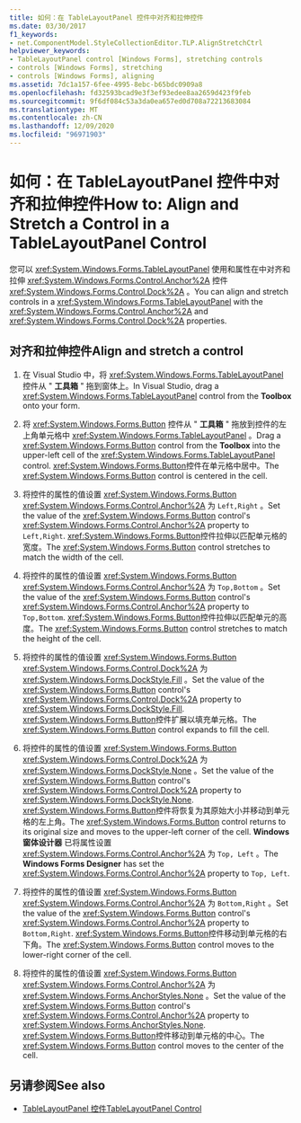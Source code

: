 ```yaml
---
title: 如何：在 TableLayoutPanel 控件中对齐和拉伸控件
ms.date: 03/30/2017
f1_keywords:
- net.ComponentModel.StyleCollectionEditor.TLP.AlignStretchCtrl
helpviewer_keywords:
- TableLayoutPanel control [Windows Forms], stretching controls
- controls [Windows Forms], stretching
- controls [Windows Forms], aligning
ms.assetid: 7dc1a157-6fee-4995-8ebc-b65bdc0909a8
ms.openlocfilehash: fd32593bcad9e3f3ef93edee8aa2659d423f9feb
ms.sourcegitcommit: 9f6df084c53a3da0ea657ed0d708a72213683084
ms.translationtype: MT
ms.contentlocale: zh-CN
ms.lasthandoff: 12/09/2020
ms.locfileid: "96971903"
---
```

# <a name="how-to-align-and-stretch-a-control-in-a-tablelayoutpanel-control"></a><span data-ttu-id="64ba1-102">如何：在 TableLayoutPanel 控件中对齐和拉伸控件</span><span class="sxs-lookup"><span data-stu-id="64ba1-102">How to: Align and Stretch a Control in a TableLayoutPanel Control</span></span>

<span data-ttu-id="64ba1-103">您可以 <xref:System.Windows.Forms.TableLayoutPanel> 使用和属性在中对齐和拉伸 <xref:System.Windows.Forms.Control.Anchor%2A> 控件 <xref:System.Windows.Forms.Control.Dock%2A> 。</span><span class="sxs-lookup"><span data-stu-id="64ba1-103">You can align and stretch controls in a <xref:System.Windows.Forms.TableLayoutPanel> with the <xref:System.Windows.Forms.Control.Anchor%2A> and <xref:System.Windows.Forms.Control.Dock%2A> properties.</span></span>

## <a name="align-and-stretch-a-control"></a><span data-ttu-id="64ba1-104">对齐和拉伸控件</span><span class="sxs-lookup"><span data-stu-id="64ba1-104">Align and stretch a control</span></span>

1. <span data-ttu-id="64ba1-105">在 Visual Studio 中，将 <xref:System.Windows.Forms.TableLayoutPanel> 控件从 " **工具箱** " 拖到窗体上。</span><span class="sxs-lookup"><span data-stu-id="64ba1-105">In Visual Studio, drag a <xref:System.Windows.Forms.TableLayoutPanel> control from the **Toolbox** onto your form.</span></span>

2. <span data-ttu-id="64ba1-106">将 <xref:System.Windows.Forms.Button> 控件从 " **工具箱** " 拖放到控件的左上角单元格中 <xref:System.Windows.Forms.TableLayoutPanel> 。</span><span class="sxs-lookup"><span data-stu-id="64ba1-106">Drag a <xref:System.Windows.Forms.Button> control from the **Toolbox** into the upper-left cell of the <xref:System.Windows.Forms.TableLayoutPanel> control.</span></span> <span data-ttu-id="64ba1-107"><xref:System.Windows.Forms.Button>控件在单元格中居中。</span><span class="sxs-lookup"><span data-stu-id="64ba1-107">The <xref:System.Windows.Forms.Button> control is centered in the cell.</span></span>

3. <span data-ttu-id="64ba1-108">将控件的属性的值设置 <xref:System.Windows.Forms.Button> <xref:System.Windows.Forms.Control.Anchor%2A> 为 `Left,Right` 。</span><span class="sxs-lookup"><span data-stu-id="64ba1-108">Set the value of the <xref:System.Windows.Forms.Button> control's <xref:System.Windows.Forms.Control.Anchor%2A> property to `Left,Right`.</span></span> <span data-ttu-id="64ba1-109"><xref:System.Windows.Forms.Button>控件拉伸以匹配单元格的宽度。</span><span class="sxs-lookup"><span data-stu-id="64ba1-109">The <xref:System.Windows.Forms.Button> control stretches to match the width of the cell.</span></span>

4. <span data-ttu-id="64ba1-110">将控件的属性的值设置 <xref:System.Windows.Forms.Button> <xref:System.Windows.Forms.Control.Anchor%2A> 为 `Top,Bottom` 。</span><span class="sxs-lookup"><span data-stu-id="64ba1-110">Set the value of the <xref:System.Windows.Forms.Button> control's <xref:System.Windows.Forms.Control.Anchor%2A> property to `Top,Bottom`.</span></span> <span data-ttu-id="64ba1-111"><xref:System.Windows.Forms.Button>控件拉伸以匹配单元的高度。</span><span class="sxs-lookup"><span data-stu-id="64ba1-111">The <xref:System.Windows.Forms.Button> control stretches to match the height of the cell.</span></span>

5. <span data-ttu-id="64ba1-112">将控件的属性的值设置 <xref:System.Windows.Forms.Button> <xref:System.Windows.Forms.Control.Dock%2A> 为 <xref:System.Windows.Forms.DockStyle.Fill> 。</span><span class="sxs-lookup"><span data-stu-id="64ba1-112">Set the value of the <xref:System.Windows.Forms.Button> control's <xref:System.Windows.Forms.Control.Dock%2A> property to <xref:System.Windows.Forms.DockStyle.Fill>.</span></span> <span data-ttu-id="64ba1-113"><xref:System.Windows.Forms.Button>控件扩展以填充单元格。</span><span class="sxs-lookup"><span data-stu-id="64ba1-113">The <xref:System.Windows.Forms.Button> control expands to fill the cell.</span></span>

6. <span data-ttu-id="64ba1-114">将控件的属性的值设置 <xref:System.Windows.Forms.Button> <xref:System.Windows.Forms.Control.Dock%2A> 为 <xref:System.Windows.Forms.DockStyle.None> 。</span><span class="sxs-lookup"><span data-stu-id="64ba1-114">Set the value of the <xref:System.Windows.Forms.Button> control's <xref:System.Windows.Forms.Control.Dock%2A> property to <xref:System.Windows.Forms.DockStyle.None>.</span></span> <span data-ttu-id="64ba1-115"><xref:System.Windows.Forms.Button>控件将恢复为其原始大小并移动到单元格的左上角。</span><span class="sxs-lookup"><span data-stu-id="64ba1-115">The <xref:System.Windows.Forms.Button> control returns to its original size and moves to the upper-left corner of the cell.</span></span> <span data-ttu-id="64ba1-116">**Windows 窗体设计器** 已将属性设置 <xref:System.Windows.Forms.Control.Anchor%2A> 为 `Top, Left` 。</span><span class="sxs-lookup"><span data-stu-id="64ba1-116">The **Windows Forms Designer** has set the <xref:System.Windows.Forms.Control.Anchor%2A> property to `Top, Left`.</span></span>

7. <span data-ttu-id="64ba1-117">将控件的属性的值设置 <xref:System.Windows.Forms.Button> <xref:System.Windows.Forms.Control.Anchor%2A> 为 `Bottom,Right` 。</span><span class="sxs-lookup"><span data-stu-id="64ba1-117">Set the value of the <xref:System.Windows.Forms.Button> control's <xref:System.Windows.Forms.Control.Anchor%2A> property to `Bottom,Right`.</span></span> <span data-ttu-id="64ba1-118"><xref:System.Windows.Forms.Button>控件移动到单元格的右下角。</span><span class="sxs-lookup"><span data-stu-id="64ba1-118">The <xref:System.Windows.Forms.Button> control moves to the lower-right corner of the cell.</span></span>

8. <span data-ttu-id="64ba1-119">将控件的属性的值设置 <xref:System.Windows.Forms.Button> <xref:System.Windows.Forms.Control.Anchor%2A> 为 <xref:System.Windows.Forms.AnchorStyles.None> 。</span><span class="sxs-lookup"><span data-stu-id="64ba1-119">Set the value of the <xref:System.Windows.Forms.Button> control's <xref:System.Windows.Forms.Control.Anchor%2A> property to <xref:System.Windows.Forms.AnchorStyles.None>.</span></span> <span data-ttu-id="64ba1-120"><xref:System.Windows.Forms.Button>控件移动到单元格的中心。</span><span class="sxs-lookup"><span data-stu-id="64ba1-120">The <xref:System.Windows.Forms.Button> control moves to the center of the cell.</span></span>

## <a name="see-also"></a><span data-ttu-id="64ba1-121">另请参阅</span><span class="sxs-lookup"><span data-stu-id="64ba1-121">See also</span></span>

- [<span data-ttu-id="64ba1-122">TableLayoutPanel 控件</span><span class="sxs-lookup"><span data-stu-id="64ba1-122">TableLayoutPanel Control</span></span>](tablelayoutpanel-control-windows-forms.md)
